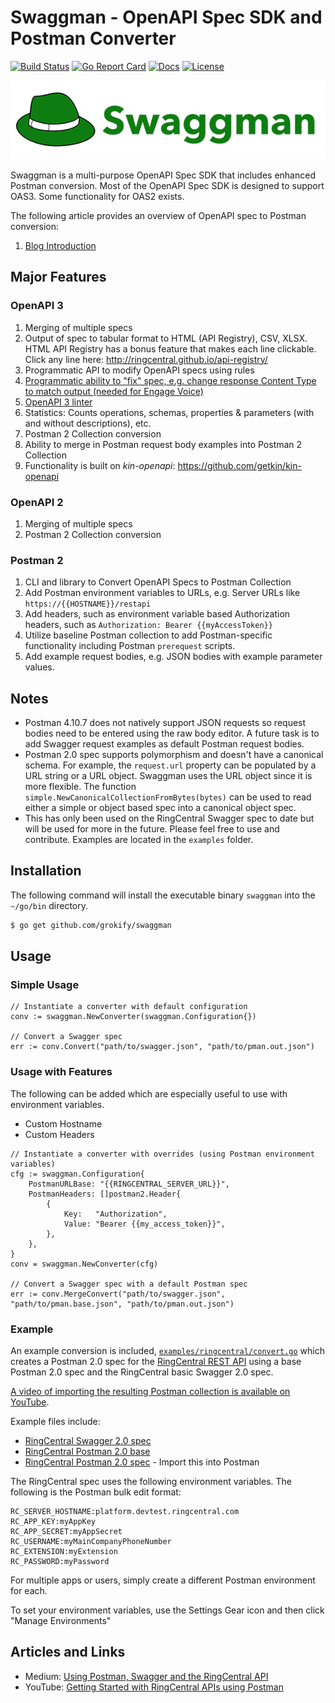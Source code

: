 Swaggman - OpenAPI Spec SDK and Postman Converter
=================================================

[![Build Status][build-status-svg]][build-status-link]
[![Go Report Card][goreport-svg]][goreport-link]
[![Docs][docs-godoc-svg]][docs-godoc-link]
[![License][license-svg]][license-link]

![](docs/images/logo_swaggman_600x150.png "")

Swaggman is a multi-purpose OpenAPI Spec SDK that includes enhanced Postman conversion. Most of the OpenAPI Spec SDK is designed to support OAS3. Some functionality for OAS2 exists.

The following article provides an overview of OpenAPI spec to Postman conversion:

1. [Blog Introduction](https://medium.com/ringcentral-developers/using-postman-with-swagger-and-the-ringcentral-api-523712f792a0)

## Major Features

### OpenAPI 3
  1. Merging of multiple specs
  1. Output of spec to tabular format to HTML (API Registry), CSV, XLSX. HTML API Registry has a bonus feature that makes each line clickable. Click any line here: http://ringcentral.github.io/api-registry/
  1. Programmatic API to modify OpenAPI specs using rules
  1. [Programmatic ability to "fix" spec, e.g. change response Content Type to match output (needed for Engage Voice)](docs/openapi3_fix.md)
  1. [OpenAPI 3 linter](openapi3/openapi3lint)
  1. Statistics: Counts operations, schemas, properties & parameters (with and without descriptions), etc.
  1. Postman 2 Collection conversion
  1. Ability to merge in Postman request body examples into Postman 2 Collection
  1. Functionality is built on *kin-openapi*: https://github.com/getkin/kin-openapi
### OpenAPI 2
  1. Merging of multiple specs
  1. Postman 2 Collection conversion
### Postman 2
  1. CLI and library to Convert OpenAPI Specs to Postman Collection
  1. Add Postman environment variables to URLs, e.g. Server URLs like `https://{{HOSTNAME}}/restapi`
  1. Add headers, such as environment variable based Authorization headers, such as `Authorization: Bearer {{myAccessToken}}`
  1. Utilize baseline Postman collection to add Postman-specific functionality including Postman `prerequest` scripts.
  1. Add example request bodies, e.g. JSON bodies with example parameter values.

## Notes

* Postman 4.10.7 does not natively support JSON requests so request bodies need to be entered using the raw body editor. A future task is to add Swagger request examples as default Postman request bodies.
* Postman 2.0 spec supports polymorphism and doesn't have a canonical schema. For example, the `request.url` property can be populated by a URL string or a URL object. Swaggman uses the URL object since it is more flexible. The function `simple.NewCanonicalCollectionFromBytes(bytes)` can be used to read either a simple or object based spec into a canonical object spec.
* This has only been used on the RingCentral Swagger spec to date but will be used for more in the future. Please feel free to use and contribute. Examples are located in the `examples` folder.

## Installation

The following command will install the executable binary `swaggman` into the `~/go/bin` directory.

```bash
$ go get github.com/grokify/swaggman
```

## Usage

### Simple Usage

```
// Instantiate a converter with default configuration
conv := swaggman.NewConverter(swaggman.Configuration{})

// Convert a Swagger spec
err := conv.Convert("path/to/swagger.json", "path/to/pman.out.json")
```

### Usage with Features

The following can be added which are especially useful to use with environment variables.

* Custom Hostname
* Custom Headers

```
// Instantiate a converter with overrides (using Postman environment variables)
cfg := swaggman.Configuration{
	PostmanURLBase: "{{RINGCENTRAL_SERVER_URL}}",
	PostmanHeaders: []postman2.Header{
		{
			Key:   "Authorization",
			Value: "Bearer {{my_access_token}}",
		},
	},
}
conv = swaggman.NewConverter(cfg)

// Convert a Swagger spec with a default Postman spec
err := conv.MergeConvert("path/to/swagger.json", "path/to/pman.base.json", "path/to/pman.out.json")
```

### Example

An example conversion is included, [`examples/ringcentral/convert.go`](https://github.com/grokify/swaggman/blob/master/examples/ringcentral/convert.go) which creates a Postman 2.0 spec for the [RingCentral REST API](https://developers.ringcentral.com) using a base Postman 2.0 spec and the RingCentral basic Swagger 2.0 spec.

[A video of importing the resulting Postman collection is available on YouTube](https://youtu.be/5kE4UPXJ-5Q).

Example files include:

* [RingCentral Swagger 2.0 spec](https://github.com/grokify/swaggman/blob/master/examples/ringcentral/ringcentral.spec.swagger2.2019110220191017-1140.json)
* [RingCentral Postman 2.0 base](https://github.com/grokify/swaggman/blob/master/examples/ringcentral/ringcentral.postman2.base.json)
* [RingCentral Postman 2.0 spec](https://github.com/grokify/swaggman/blob/master/examples/ringcentral/ringcentral.spec.postman2.2019110220191017-1140.json) - Import this into Postman

The RingCentral spec uses the following environment variables. The following is the Postman bulk edit format:

```
RC_SERVER_HOSTNAME:platform.devtest.ringcentral.com
RC_APP_KEY:myAppKey
RC_APP_SECRET:myAppSecret
RC_USERNAME:myMainCompanyPhoneNumber
RC_EXTENSION:myExtension
RC_PASSWORD:myPassword
```

For multiple apps or users, simply create a different Postman environment for each.

To set your environment variables, use the Settings Gear icon and then click "Manage Environments"

## Articles and Links

* Medium: [Using Postman, Swagger and the RingCentral API](https://medium.com/ringcentral-developers/using-postman-with-swagger-and-the-ringcentral-api-523712f792a0)
* YouTube: [Getting Started with RingCentral APIs using Postman ](https://youtu.be/5kE4UPXJ-5Q)

 [build-status-svg]: https://github.com/grokify/swaggman/workflows/go%20build/badge.svg
 [build-status-link]: https://github.com/grokify/swaggman/actions
 [goreport-svg]: https://goreportcard.com/badge/github.com/grokify/swaggman
 [goreport-link]: https://goreportcard.com/report/github.com/grokify/swaggman
 [docs-godoc-svg]: https://pkg.go.dev/badge/github.com/grokify/swaggman
 [docs-godoc-link]: https://pkg.go.dev/github.com/grokify/swaggman
 [license-svg]: https://img.shields.io/badge/license-MIT-blue.svg
 [license-link]: https://github.com/grokify/swaggman/blob/master/LICENSE.md

